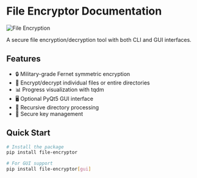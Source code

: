 # File Encryptor Documentation

![File Encryption](https://th.bing.com/th/id/OIP.z913P8j8Xt69jUpXM5G01gHaEp?cb=iwp1&rs=1&pid=ImgDetMain) <!-- Replace with your image -->

A secure file encryption/decryption tool with both CLI and GUI interfaces.

## Features

- 🔒 Military-grade Fernet symmetric encryption
- 📁 Encrypt/decrypt individual files or entire directories
- 📊 Progress visualization with tqdm
- 🖥️ Optional PyQt5 GUI interface
- 🔄 Recursive directory processing
- 🔑 Secure key management

## Quick Start

```bash
# Install the package
pip install file-encryptor

# For GUI support
pip install file-encryptor[gui]